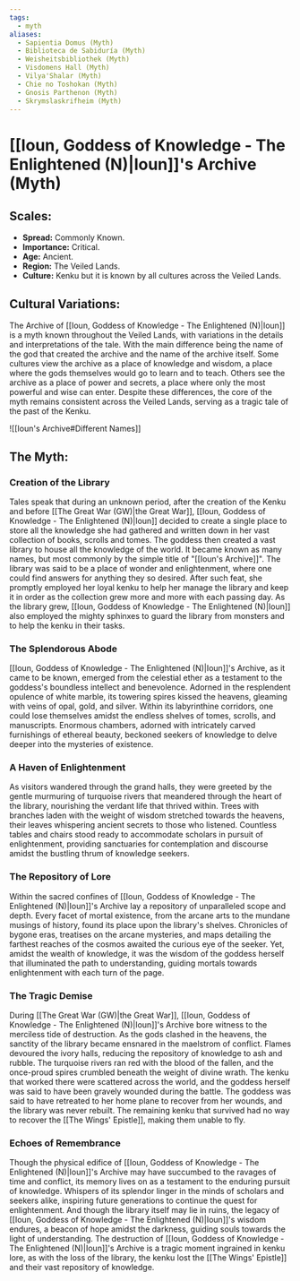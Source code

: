 ```yaml
---
tags:
  - myth
aliases:
  - Sapientia Domus (Myth)
  - Biblioteca de Sabiduría (Myth)
  - Weisheitsbibliothek (Myth)
  - Visdomens Hall (Myth) 
  - Vilya'Shalar (Myth)   
  - Chie no Toshokan (Myth)   
  - Gnosis Parthenon (Myth)   
  - Skrymslaskrifheim (Myth)  
---
```

# [[Ioun, Goddess of Knowledge - The Enlightened (N)|Ioun]]'s Archive (Myth)

## Scales:
- **Spread:** Commonly Known.
- **Importance:** Critical.
- **Age:** Ancient.
- **Region:** The Veiled Lands.
- **Culture:** Kenku but it is known by all cultures across the Veiled Lands.

## Cultural Variations:

The Archive of [[Ioun, Goddess of Knowledge - The Enlightened (N)|Ioun]] is a myth known throughout the Veiled Lands, with variations in the details and interpretations of the tale. With the main difference being the name of the god that created the archive and the name of the archive itself. Some cultures view the archive as a place of knowledge and wisdom, a place where the gods themselves would go to learn and to teach. Others see the archive as a place of power and secrets, a place where only the most powerful and wise can enter. Despite these differences, the core of the myth remains consistent across the Veiled Lands, serving as a tragic tale of the past of the Kenku.

![[Ioun's Archive#Different Names]]

## The Myth:

### Creation of the Library

Tales speak that during an unknown period, after the creation of the Kenku and before [[The Great War (GW)|the Great War]], [[Ioun, Goddess of Knowledge - The Enlightened (N)|Ioun]] decided to create a single place to store all the knowledge she had gathered and written down in her vast collection of books, scrolls and tomes. The goddess then created a vast library to house all the knowledge of the world. It became known as many names, but most commonly by the simple title of "[[Ioun's Archive]]". The library was said to be a place of wonder and enlightenment, where one could find answers for anything they so desired. After such feat, she promptly employed her loyal kenku to help her manage the library and keep it in order as the collection grew more and more with each passing day. As the library grew, [[Ioun, Goddess of Knowledge - The Enlightened (N)|Ioun]] also employed the mighty sphinxes to guard the library from monsters and to help the kenku in their tasks.

### The Splendorous Abode

[[Ioun, Goddess of Knowledge - The Enlightened (N)|Ioun]]'s Archive, as it came to be known, emerged from the celestial ether as a testament to the goddess's boundless intellect and benevolence. Adorned in the resplendent opulence of white marble, its towering spires kissed the heavens, gleaming with veins of opal, gold, and silver. Within its labyrinthine corridors, one could lose themselves amidst the endless shelves of tomes, scrolls, and manuscripts. Enormous chambers, adorned with intricately carved furnishings of ethereal beauty, beckoned seekers of knowledge to delve deeper into the mysteries of existence.

### A Haven of Enlightenment

As visitors wandered through the grand halls, they were greeted by the gentle murmuring of turquoise rivers that meandered through the heart of the library, nourishing the verdant life that thrived within. Trees with branches laden with the weight of wisdom stretched towards the heavens, their leaves whispering ancient secrets to those who listened. Countless tables and chairs stood ready to accommodate scholars in pursuit of enlightenment, providing sanctuaries for contemplation and discourse amidst the bustling thrum of knowledge seekers.

### The Repository of Lore

Within the sacred confines of [[Ioun, Goddess of Knowledge - The Enlightened (N)|Ioun]]'s Archive lay a repository of unparalleled scope and depth. Every facet of mortal existence, from the arcane arts to the mundane musings of history, found its place upon the library's shelves. Chronicles of bygone eras, treatises on the arcane mysteries, and maps detailing the farthest reaches of the cosmos awaited the curious eye of the seeker. Yet, amidst the wealth of knowledge, it was the wisdom of the goddess herself that illuminated the path to understanding, guiding mortals towards enlightenment with each turn of the page.

### The Tragic Demise

During [[The Great War (GW)|the Great War]], [[Ioun, Goddess of Knowledge - The Enlightened (N)|Ioun]]'s Archive bore witness to the merciless tide of destruction. As the gods clashed in the heavens, the sanctity of the library became ensnared in the maelstrom of conflict. Flames devoured the ivory halls, reducing the repository of knowledge to ash and rubble. The turquoise rivers ran red with the blood of the fallen, and the once-proud spires crumbled beneath the weight of divine wrath. The kenku that worked there were scattered across the world, and the goddess herself was said to have been gravely wounded during the battle. The goddess was said to have retreated to her home plane to recover from her wounds, and the library was never rebuilt. The remaining kenku that survived had no way to recover the [[The Wings' Epistle]], making them unable to fly.

### Echoes of Remembrance

Though the physical edifice of [[Ioun, Goddess of Knowledge - The Enlightened (N)|Ioun]]'s Archive may have succumbed to the ravages of time and conflict, its memory lives on as a testament to the enduring pursuit of knowledge. Whispers of its splendor linger in the minds of scholars and seekers alike, inspiring future generations to continue the quest for enlightenment. And though the library itself may lie in ruins, the legacy of [[Ioun, Goddess of Knowledge - The Enlightened (N)|Ioun]]'s wisdom endures, a beacon of hope amidst the darkness, guiding souls towards the light of understanding. The destruction of [[Ioun, Goddess of Knowledge - The Enlightened (N)|Ioun]]'s Archive is a tragic moment ingrained in kenku lore, as with the loss of the library, the kenku lost the [[The Wings' Epistle]] and their vast repository of knowledge. 
